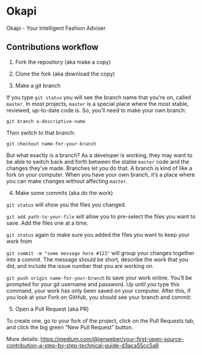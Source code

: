 # Okapi
Okapi - Your Intelligent Fashion Adviser

## Contributions workflow

1. Fork the repository (aka make a copy)

2. Clone the fork (aka download the copy)

3. Make a git branch

If you type `git status` you will see the branch name that you’re on, called `master`. In most projects, `master` is a special place where the most stable, reviewed, up-to-date code is. So, you’ll need to make your own branch:

`git branch a-descriptive-name`

Then switch to that branch:

`git checkout name-for-your-branch`

But what exactly is a branch? As a developer is working, they may want to be able to switch back and forth between the stable `master` code and the changes they’ve made. Branches let you do that. A branch is kind of like a fork on your computer. When you have your own branch, it’s a place where you can make changes without affecting `master`.

4. Make some commits (aka do the work)

`git status` will show you the files you changed.

`git add path-to-your-file` will allow you to pre-select the files you want to save. Add the files one at a time.

`git status` again to make sure you added the files you want to keep your work from

`git commit -m "some message here #123"` will group your changes together into a commit. The message should be short, describe the work that you did, and include the issue number that you are working on.

`git push origin name-for-your-branch` to save your work online. You’ll be prompted for your git username and password. Up until you type this command, your work has only been saved on your computer. After this, if you look at your Fork on GitHub, you should see your branch and commit:

[](https://miro.medium.com/max/1156/1*CheJwWanxM182iS3s1VOTg.png)

5. Open a Pull Request (aka PR)

To create one, go to your fork of the project, click on the Pull Requests tab, and click the big green “New Pull Request” button.

More details: https://medium.com/@jenweber/your-first-open-source-contribution-a-step-by-step-technical-guide-d3aca55cc5a6
